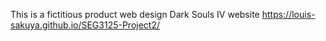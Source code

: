 This is a fictitious product web design
Dark Souls IV website
https://louis-sakuya.github.io/SEG3125-Project2/
